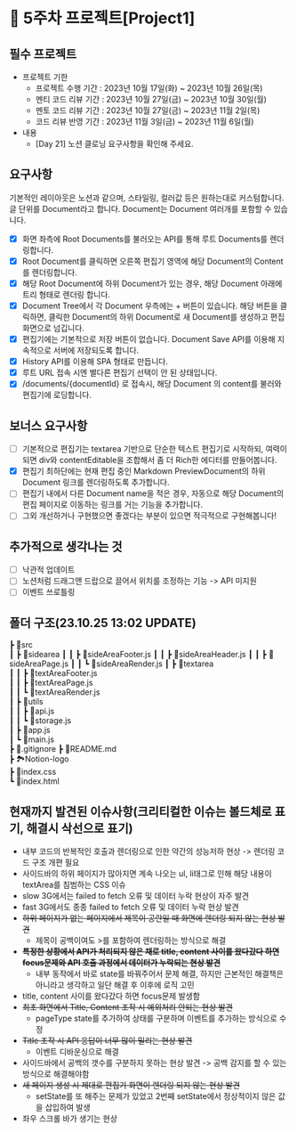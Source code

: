 # 📌 5주차 프로젝트[Project1]

## 필수 프로젝트

- 프로젝트 기한
  - 프로젝트 수행 기간 : 2023년 10월 17일(화) ~ 2023년 10월 26일(목)
  - 멘티 코드 리뷰 기간 : 2023년 10월 27일(금) ~ 2023년 10월 30일(월)
  - 멘토 코드 리뷰 기간 : 2023년 10월 27일(금) ~ 2023년 11월 2일(목)
  - 코드 리뷰 반영 기간 : 2023년 11월 3일(금) ~ 2023년 11월 6일(월)
- 내용
  - [Day 21] 노션 클로닝 요구사항을 확인해 주세요.

## 요구사항

기본적인 레이아웃은 노션과 같으며, 스타일링, 컬러값 등은 원하는대로 커스텀합니다.
글 단위를 Document라고 합니다. Document는 Document 여러개를 포함할 수 있습니다.

- [x] 화면 좌측에 Root Documents를 불러오는 API를 통해 루트 Documents를 렌더링합니다.
- [x] Root Document를 클릭하면 오른쪽 편집기 영역에 해당 Document의 Content를 렌더링합니다.
- [x] 해당 Root Document에 하위 Document가 있는 경우, 해당 Document 아래에 트리 형태로 렌더링 합니다.
- [x] Document Tree에서 각 Document 우측에는 + 버튼이 있습니다. 해당 버튼을 클릭하면, 클릭한 Document의 하위 Document로 새 Document를 생성하고 편집화면으로 넘깁니다.
- [x] 편집기에는 기본적으로 저장 버튼이 없습니다. Document Save API를 이용해 지속적으로 서버에 저장되도록 합니다.
- [x] History API를 이용해 SPA 형태로 만듭니다.
- [x] 루트 URL 접속 시엔 별다른 편집기 선택이 안 된 상태입니다.
- [x] /documents/{documentId} 로 접속시, 해당 Document 의 content를 불러와 편집기에 로딩합니다.

## 보너스 요구사항

- [ ] 기본적으로 편집기는 textarea 기반으로 단순한 텍스트 편집기로 시작하되, 여력이 되면 div와 contentEditable을 조합해서 좀 더 Rich한 에디터를 만들어봅니다.
- [x] 편집기 최하단에는 현재 편집 중인 Markdown PreviewDocument의 하위 Document 링크를 렌더링하도록 추가합니다.
- [ ] 편집기 내에서 다른 Document name을 적은 경우, 자동으로 해당 Document의 편집 페이지로 이동하는 링크를 거는 기능을 추가합니다.
- [ ] 그외 개선하거나 구현했으면 좋겠다는 부분이 있으면 적극적으로 구현해봅니다!

## 추가적으로 생각나는 것

- [ ] 낙관적 업데이트
- [ ] 노션처럼 드래그앤 드랍으로 끌어서 위치를 조정하는 기능 -> API 미지원
- [ ] 이벤트 쓰로틀링

## 폴더 구조(23.10.25 13:02 UPDATE)

┣ 📂src<br/>
┃ ┣ 📂sidearea
┃ ┃ ┣ 📜sideAreaFooter.js
┃ ┃ ┣ 📜sideAreaHeader.js
┃ ┃ ┣ 📜sideAreaPage.js
┃ ┃ ┗ 📜sideAreaRender.js
┃ ┣ 📂textarea<br/>
┃ ┃ ┣ 📜textAreaFooter.js<br/>
┃ ┃ ┣ 📜textAreaPage.js<br/>
┃ ┃ ┗ 📜textAreaRender.js<br/>
┃ ┣ 📂utils<br/>
┃ ┃ ┣ 📜api.js<br/>
┃ ┃ ┗ 📜storage.js<br/>
┃ ┣ 📜app.js<br/>
┃ ┗ 📜main.js<br/>
┣ 📜.gitignore
┣ 📜README.md<br/>
┣ 🏞️Notion-logo<br/>
┣ 📜index.css<br/>
┗ 📜index.html<br/>

## 현재까지 발견된 이슈사항(크리티컬한 이슈는 볼드체로 표기, 해결시 삭선으로 표기)

- 내부 코드의 반복적인 호출과 렌더링으로 인한 약간의 성능저하 현상 -> 렌더링 코드 구조 개편 필요
- 사이드바의 하위 페이지가 많아지면 계속 나오는 ul, li태그로 인해 해당 내용이 textArea를 침범하는 CSS 이슈
- slow 3G에서는 failed to fetch 오류 및 데이터 누락 현상이 자주 발견
- fast 3G에서도 종종 failed to fetch 오류 및 데이터 누락 현상 발견
- ~~하위 페이지가 없는 페이지에서 제목이 공란일 때 화면에 렌더링 되지 않는 현상 발견~~
  - 제목이 공백이여도 >를 포함하여 렌더링하는 방식으로 해결
- **~~특정한 상황에서 API가 처리되지 않은 채로 title, content 사이를 왔다갔다 하면 focus문제와 API 호출 과정에서 데이터가 누락되는 현상 발견~~**
  - 내부 동작에서 바로 state를 바꿔주어서 문제 해결, 하지만 근본적인 해결책은 아니라고 생각하고 일단 해결 후 이후에 로직 고민
- title, content 사이를 왔다갔다 하면 focus문제 발생함
- ~~최초 화면에서 Title, Content 조작 시 예외처리 안되는 현상 발견~~
  - pageType state를 추가하여 상태를 구분하며 이벤트를 추가하는 방식으로 수정
- ~~Title 조작 시 API 응답이 너무 많이 밀리는 현상 발견~~
  - 이벤트 디바운싱으로 해결
- 사이드바에서 공백의 갯수를 구분하지 못하는 현상 발견 -> 공백 감지를 할 수 있는 방식으로 해결해야함
- ~~새 페이지 생성 시 제대로 편집기 화면이 렌더링 되지 않는 현상 발견~~
  - setState를 또 해주는 문제가 있었고 2번째 setState에서 정상적이지 않은 값을 삽입하여 발생
- 좌우 스크롤 바가 생기는 현상
